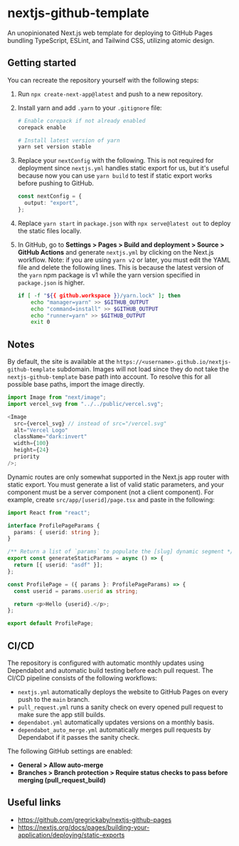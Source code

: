 # nextjs-github-template

An unopinionated Next.js web template for deploying to GitHub Pages bundling TypeScript, ESLint, and Tailwind CSS, utilizing atomic design.

## Getting started

You can recreate the repository yourself with the following steps:

1. Run `npx create-next-app@latest` and push to a new repository.

2. Install yarn and add `.yarn` to your `.gitignore` file:

   ```bash
   # Enable corepack if not already enabled
   corepack enable

   # Install latest version of yarn
   yarn set version stable
   ```

3. Replace your `nextConfig` with the following. This is not required for deployment since `nextjs.yml` handles static export for us, but it's useful because now you can use `yarn build` to test if static export works before pushing to GitHub.

   ```ts
   const nextConfig = {
     output: "export",
   };
   ```

4. Replace `yarn start` in `package.json` with `npx serve@latest out` to deploy the static files locally.

5. In GitHub, go to **Settings > Pages > Build and deployment > Source > GitHub Actions** and generate `nextjs.yml` by clicking on the Next.js workflow. Note: if you are using `yarn v2` or later, you must edit the YAML file and delete the following lines. This is because the latest version of the `yarn` npm package is v1 while the yarn version specified in `package.json` is higher.

   ```bash
   if [ -f "${{ github.workspace }}/yarn.lock" ]; then
       echo "manager=yarn" >> $GITHUB_OUTPUT
       echo "command=install" >> $GITHUB_OUTPUT
       echo "runner=yarn" >> $GITHUB_OUTPUT
       exit 0
   ```

## Notes

By default, the site is available at the `https://<username>.github.io/nextjs-github-template` subdomain. Images will not load since they do not take the `nextjs-github-template` base path into account. To resolve this for all possible base paths, import the image directly.

```ts
import Image from "next/image";
import vercel_svg from "../../public/vercel.svg";

<Image
  src={vercel_svg} // instead of src="/vercel.svg"
  alt="Vercel Logo"
  className="dark:invert"
  width={100}
  height={24}
  priority
/>;
```

Dynamic routes are only somewhat supported in the Next.js app router with static export. You must generate a list of valid static parameters, and your component must be a server component (not a client component). For example, create `src/app/[userid]/page.tsx` and paste in the following:

```ts
import React from "react";

interface ProfilePageParams {
  params: { userid: string };
}

/** Return a list of `params` to populate the [slug] dynamic segment */
export const generateStaticParams = async () => {
  return [{ userid: "asdf" }];
};

const ProfilePage = ({ params }: ProfilePageParams) => {
  const userid = params.userid as string;

  return <p>Hello {userid}.</p>;
};

export default ProfilePage;
```

## CI/CD

The repository is configured with automatic monthly updates using Dependabot and automatic build testing before each pull request. The CI/CD pipeline consists of the following workflows:

- `nextjs.yml` automatically deploys the website to GitHub Pages on every push to the `main` branch.
- `pull_request.yml` runs a sanity check on every opened pull request to make sure the app still builds.
- `dependabot.yml` automatically updates versions on a monthly basis.
- `dependabot_auto_merge.yml` automatically merges pull requests by Dependabot if it passes the sanity check.

The following GitHub settings are enabled:

- **General > Allow auto-merge**
- **Branches > Branch protection > Require status checks to pass before merging (pull_request_build)**

## Useful links

- https://github.com/gregrickaby/nextjs-github-pages
- https://nextjs.org/docs/pages/building-your-application/deploying/static-exports
